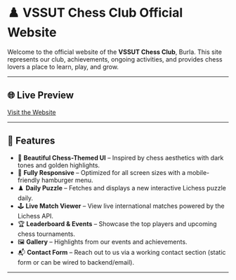 # ♟️ VSSUT Chess Club Official Website

Welcome to the official website of the **VSSUT Chess Club**, Burla. This site represents our club, achievements, ongoing activities, and provides chess lovers a place to learn, play, and grow.

---

## 🌐 Live Preview

[Visit the Website](https://veer-titans.vercel.app/)

---

## 📌 Features

- 🎨 **Beautiful Chess-Themed UI** – Inspired by chess aesthetics with dark tones and golden highlights.
- 📱 **Fully Responsive** – Optimized for all screen sizes with a mobile-friendly hamburger menu.
- ♟️ **Daily Puzzle** – Fetches and displays a new interactive Lichess puzzle daily.
- 🕹️ **Live Match Viewer** – View live international matches powered by the Lichess API.
- 🏆 **Leaderboard & Events** – Showcase the top players and upcoming chess tournaments.
- 🖼️ **Gallery** – Highlights from our events and achievements.
- 📬 **Contact Form** – Reach out to us via a working contact section (static form or can be wired to backend/email).

---


